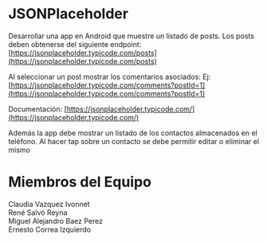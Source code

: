 # JSONPlaceholder
Desarrollar una app en Android que muestre un listado de posts.
Los posts deben obtenerse del siguiente endpoint: [https://jsonplaceholder.typicode.com/posts](https://jsonplaceholder.typicode.com/posts)

Al seleccionar un post mostrar los comentarios asociados: Ej: [https://jsonplaceholder.typicode.com/comments?postId=1](https://jsonplaceholder.typicode.com/comments?postId=1)

Documentación: [https://jsonplaceholder.typicode.com/](https://jsonplaceholder.typicode.com/)

Además la app debe mostrar un listado de los contactos almacenados en el teléfono. Al hacer tap sobre un contacto se debe permitir editar o eliminar el mismo

# Miembros del Equipo

Claudia Vazquez Ivonnet <br>
René Salvó Reyna <br>
Miguel Alejandro Baez Perez <br>
Ernesto Correa Izquierdo <br>
